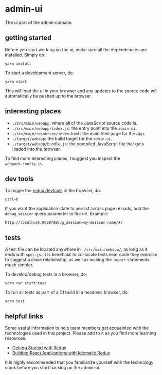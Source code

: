 # admin-ui

The ui part of the admin-console.

## getting started

Before you start working on the ui, make sure all the dependencies are
installed. Simply do:

    yarn install

To start a development server, do:

    yarn start

This will load the ui in your browser and any updates to the source code
will automatically be pushed up to the browser.

## interesting places

- `./src/main/webapp`: where all of the JavaScript source code is.
- `./src/main/webapp/index.js`: the entry point into the `admin-ui`.
- `./src/main/resources/index.html`: the main html page for the app.
- `./target/webapp`: the build target for the `admin-ui`.
- `./target/webapp/bundle.js`: the compiled JavaScript file that gets
  loaded into the browser.

To find more interesting places, I suggest you inspect the
`webpack.config.js`.

## dev tools

To toggle the [redux devtools](https://github.com/gaearon/redux-devtools)
in the browser, do:

    ctrl+h

If you want the application state to persist across page reloads, add the
`debug_session` query parameter to the url. Example:

    http://localhost:8080?debug_session=my-session-name/#/

## tests

A test file can be located anywhere in `./src/main/webapp/`, as long as it
ends with `spec.js`. It is beneficial to co-locate tests near code they
exercise to suggest a close relationship, as well as making the `import`
statements much simpler.

To develop/debug tests in a browser, do:

    yarn run start:test

To run all tests as part of a CI build in a headless browser, do:

    yarn test

## helpful links

Some useful information to help team members get acquainted with the
technologies used in this project. Please add to it as you find more
learning resources.

- [Getting Started with Redux](https://egghead.io/courses/getting-started-with-redux)
- [Building React Applications with Idiomatic Redux](https://egghead.io/courses/building-react-applications-with-idiomatic-redux)

It is highly recommended that you familiarize yourself with the technology
stack before you start hacking on the admin-ui.

